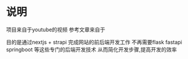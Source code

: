 # 说明

项目来自于youtube的视频
参考文章来自于

目的是通过nextjs +  strapi 完成网站的前后端开发工作
不再需要flask fastapi springboot 等这些专门的后端开发技术
从而简化开发步骤,提高开发的效率
